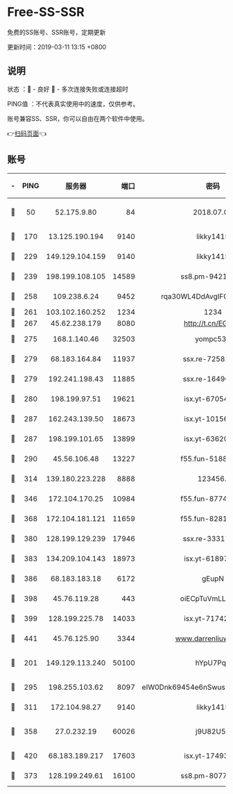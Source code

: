 # Free-SS-SSR

免费的SS账号、SSR账号，定期更新

更新时间：2019-03-11 13:15 +0800

## 说明

状态     ：🙂 - 良好 🙁 - 多次连接失败或连接超时

PING值   ：不代表真实使用中的速度，仅供参考。

账号兼容SS、SSR，你可以自由在两个软件中使用。

👉[扫码页面](https://liesauer.github.io/Free-SS-SSR/)👈

## 账号

|-|PING|服务器|端口|密码|加密方式|区域|
|:----:|:----:|:-----:|-----:|:----:|:----:|:----:|
|🙂|50|52.175.9.80|84|2018.07.07|chacha20-ietf-poly1305|HK|
|🙂|170|13.125.190.194|9140|likky1415|aes-256-cfb|KR|
|🙂|229|149.129.104.159|9140|likky1415|aes-256-cfb|HK|
|🙂|239|198.199.108.105|14589|ss8.pm-94215844|aes-256-cfb|US|
|🙂|258|109.238.6.24|9452|rqa30WL4DdAvgIFG6Fs3znzTa|aes-256-cfb|FR|
|🙂|261|103.102.160.252|1234|1234|rc4-md5|JP|
|🙂|267|45.62.238.179|8080|http://t.cn/EGJIyrl|rc4-md5|CA|
|🙂|275|168.1.140.46|32503|yompc535|aes-256-cfb|AU|
|🙂|279|68.183.164.84|11937|ssx.re-72581382|aes-256-cfb|US|
|🙂|279|192.241.198.43|11885|ssx.re-16496938|aes-256-cfb|US|
|🙂|280|198.199.97.51|19621|isx.yt-67054944|aes-256-cfb|US|
|🙂|287|162.243.139.50|18673|isx.yt-10156175|aes-256-cfb|US|
|🙂|287|198.199.101.65|13899|isx.yt-63620378|aes-256-cfb|US|
|🙂|290|45.56.106.48|13227|f55.fun-51885507|aes-256-cfb|US|
|🙂|314|139.180.223.228|8888|123456..|aes-256-cfb|JP|
|🙂|346|172.104.170.25|10984|f55.fun-87743875|aes-256-cfb|SG|
|🙂|368|172.104.181.121|11659|f55.fun-82812137|aes-256-cfb|SG|
|🙂|380|128.199.129.239|17946|ssx.re-33317571|aes-256-cfb|SG|
|🙂|383|134.209.104.143|18973|isx.yt-61897203|aes-256-cfb|SG|
|🙂|386|68.183.183.18|6172|gEupN|aes-256-cfb|SG|
|🙂|398|45.76.119.28|443|oiECpTuVmLLxk4Ts|aes-256-cfb|AU|
|🙂|399|128.199.225.78|14033|isx.yt-71742892|aes-256-cfb|SG|
|🙂|441|45.76.125.90|3344|www.darrenliuwei.com|aes-256-cfb|AU|
|🙂|201|149.129.113.240|50100|hYpU7PqP|chacha20-ietf-poly1305|CN|
|🙂|295|198.255.103.62|8097|eIW0Dnk69454e6nSwuspv9DmS201tQ0D|aes-256-cfb|US|
|🙂|311|172.104.98.27|9140|likky1415|aes-256-cfb|JP|
|🙂|358|27.0.232.19|60026|j9U82U53|xchacha20-ietf-poly1305|HK|
|🙂|420|68.183.189.217|17603|isx.yt-17493612|aes-256-cfb|SG|
|🙁|373|128.199.249.61|16100|ss8.pm-80771462|aes-256-cfb|SG|
